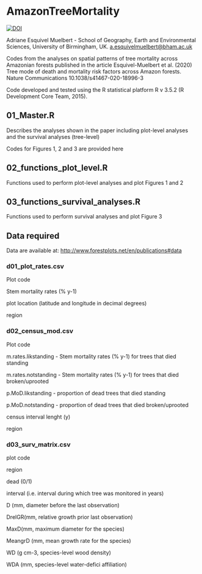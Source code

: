 # AmazonTreeMortality


[![DOI](https://zenodo.org/badge/265245512.svg)](https://zenodo.org/badge/latestdoi/265245512)


Adriane Esquivel Muelbert - School of Geography, Earth and Environmental Sciences, University of Birmingham, UK.
a.esquivelmuelbert@bham.ac.uk

Codes from the analyses on spatial patterns of tree mortality across Amazonian forests published in the article Esquivel-Muelbert et al. (2020) Tree mode of death and mortality risk factors across Amazon forests. Nature Communications 10.1038/s41467-020-18996-3

Code developed and tested using the R statistical platform R v 3.5.2 (R Development Core Team, 2015).

## 01_Master.R 
Describes the analyses shown in the paper including plot-level analyses and the survival analyses (tree-level)

Codes for Figures 1, 2 and 3 are provided here

## 02_functions_plot_level.R
Functions used to perform plot-level analyses and plot Figures 1 and 2

## 03_functions_survival_analyses.R
Functions used to perform survival analyses and plot Figure 3

## Data required

Data are available at: http://www.forestplots.net/en/publications#data

### d01_plot_rates.csv
Plot code 

Stem mortality rates (% y-1)

plot location (latitude and longitude in decimal degrees)

region

### d02_census_mod.csv
Plot code 

m.rates.likstanding - Stem mortality rates (% y-1) for trees that died standing 

m.rates.notstanding - Stem mortality rates (% y-1) for trees that died broken/uprooted 

p.MoD.likstanding - proportion of dead trees that died standing

p.MoD.notstanding - proportion of dead trees that died broken/uprooted 

census interval lenght (y)

region

### d03_surv_matrix.csv
plot code

region

dead (0/1)

interval (i.e. interval during which tree was monitored in years)

D (mm, diameter before the last observation)

DrelGR(mm, relative growth prior last observation)

MaxD(mm, maximum diameter for the species)

MeangrD (mm, mean growth rate for the species)

WD (g cm-3, species-level wood density)

WDA (mm, species-level water-defici affiliation)
